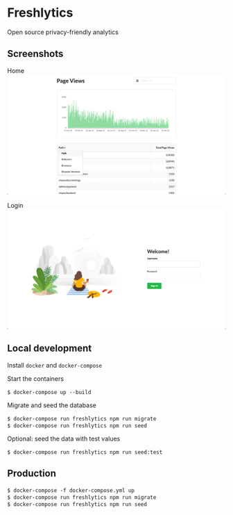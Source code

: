 # Freshlytics

Open source privacy-friendly analytics

## Screenshots

Home
![Screenshot](./docs/home.png)

Login
![Screenshot](./docs/login.png)

## Local development

Install `docker` and `docker-compose`

Start the containers

```shell
$ docker-compose up --build
```

Migrate and seed the database

```shell
$ docker-compose run freshlytics npm run migrate
$ docker-compose run freshlytics npm run seed
```

Optional: seed the data with test values

```shell
$ docker-compose run freshlytics npm run seed:test
```

## Production

```shell
$ docker-compose -f docker-compose.yml up
$ docker-compose run freshlytics npm run migrate
$ docker-compose run freshlytics npm run seed
```
